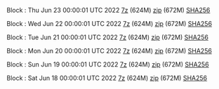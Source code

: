 Block : Thu Jun 23 00:00:01 UTC 2022 [7z](https://transfer.sh/7NJKVb/bootstrap.dat.20220623.7z) (624M) [zip](https://transfer.sh/vOLrvN/bootstrap.dat.20220623.zip) (672M) [SHA256](https://transfer.sh/iGMgs3/sha256.txt)

Block : Wed Jun 22 00:00:01 UTC 2022 [7z](https://transfer.sh/ry1tVq/bootstrap.dat.20220622.7z) (624M) [zip](https://transfer.sh/OD66Fd/bootstrap.dat.20220622.zip) (672M) [SHA256](https://transfer.sh/d7z0c9/sha256.txt)

Block : Tue Jun 21 00:00:01 UTC 2022 [7z](https://transfer.sh/Ycq8rh/bootstrap.dat.20220621.7z) (624M) [zip](https://transfer.sh/9wI8Ps/bootstrap.dat.20220621.zip) (672M) [SHA256](https://transfer.sh/7JIO98/sha256.txt)

Block : Mon Jun 20 00:00:01 UTC 2022 [7z](https://transfer.sh/f5dWJB/bootstrap.dat.20220620.7z) (624M) [zip](https://transfer.sh/3lBPQb/bootstrap.dat.20220620.zip) (672M) [SHA256](https://transfer.sh/PhG0nb/sha256.txt)

Block : Sun Jun 19 00:00:01 UTC 2022 [7z](https://transfer.sh/jvvghy/bootstrap.dat.20220619.7z) (624M) [zip](https://transfer.sh/4IAdSa/bootstrap.dat.20220619.zip) (672M) [SHA256](https://transfer.sh/dYVIiC/sha256.txt)

Block : Sat Jun 18 00:00:01 UTC 2022 [7z](https://transfer.sh/cLUKyS/bootstrap.dat.20220618.7z) (624M) [zip](https://transfer.sh/vpv9uc/bootstrap.dat.20220618.zip) (672M) [SHA256](https://transfer.sh/XwmowY/sha256.txt)
